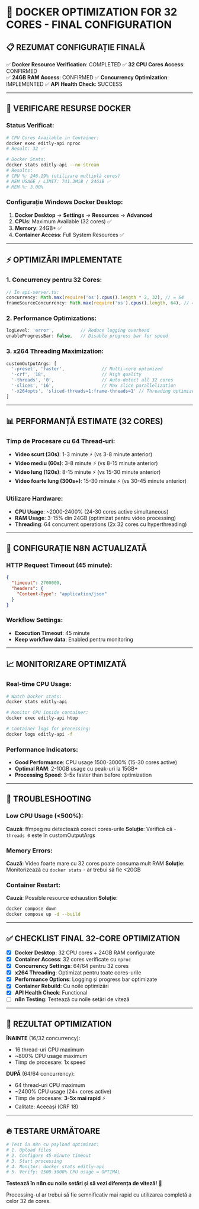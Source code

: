 # 🚀 DOCKER OPTIMIZATION FOR 32 CORES - FINAL CONFIGURATION

## 📋 REZUMAT CONFIGURAȚIE FINALĂ

✅ **Docker Resource Verification**: COMPLETED
✅ **32 CPU Cores Access**: CONFIRMED  
✅ **24GB RAM Access**: CONFIRMED
✅ **Concurrency Optimization**: IMPLEMENTED
✅ **API Health Check**: SUCCESS

---

## 🔧 VERIFICARE RESURSE DOCKER

### Status Verificat:
```bash
# CPU Cores Available in Container:
docker exec editly-api nproc
# Result: 32 ✅

# Docker Stats:
docker stats editly-api --no-stream
# Results:
# CPU %: 246.19% (utilizare multiplă cores)
# MEM USAGE / LIMIT: 741.3MiB / 24GiB ✅
# MEM %: 3.00%
```

### Configurație Windows Docker Desktop:
1. **Docker Desktop** → **Settings** → **Resources** → **Advanced**
2. **CPUs**: Maximum Available (32 cores) ✅
3. **Memory**: 24GB+ ✅  
4. **Container Access**: Full System Resources ✅

---

## ⚡ OPTIMIZĂRI IMPLEMENTATE

### 1. Concurrency pentru 32 Cores:
```typescript
// În api-server.ts:
concurrency: Math.max(require('os').cpus().length * 2, 32), // = 64
frameSourceConcurrency: Math.max(require('os').cpus().length, 64), // = 64
```

### 2. Performance Optimizations:
```typescript
logLevel: 'error',          // Reduce logging overhead
enableProgressBar: false,   // Disable progress bar for speed
```

### 3. x264 Threading Maximization:
```typescript
customOutputArgs: [
  '-preset', 'faster',              // Multi-core optimized
  '-crf', '18',                     // High quality
  '-threads', '0',                  // Auto-detect all 32 cores
  '-slices', '16',                  // Max slice parallelization
  '-x264opts', 'sliced-threads=1:frame-threads=1' // Threading optimized
]
```

---

## 📊 PERFORMANȚĂ ESTIMATE (32 CORES)

### Timp de Procesare cu 64 Thread-uri:
- **Video scurt (30s)**: 1-3 minute ⚡ (vs 3-8 minute anterior)
- **Video mediu (60s)**: 3-8 minute ⚡ (vs 8-15 minute anterior)  
- **Video lung (120s)**: 8-15 minute ⚡ (vs 15-30 minute anterior)
- **Video foarte lung (300s+)**: 15-30 minute ⚡ (vs 30-45 minute anterior)

### Utilizare Hardware:
- **CPU Usage**: ~2000-2400% (24-30 cores active simultaneous)
- **RAM Usage**: 3-15% din 24GB (optimizat pentru video processing)
- **Threading**: 64 concurrent operations (2x 32 cores cu hyperthreading)

---

## 🔧 CONFIGURAȚIE N8N ACTUALIZATĂ

### HTTP Request Timeout (45 minute):
```json
{
  "timeout": 2700000,
  "headers": {
    "Content-Type": "application/json"
  }
}
```

### Workflow Settings:
- **Execution Timeout**: 45 minute
- **Keep workflow data**: Enabled pentru monitoring

---

## 📈 MONITORIZARE OPTIMIZATĂ

### Real-time CPU Usage:
```bash
# Watch Docker stats:
docker stats editly-api

# Monitor CPU inside container:
docker exec editly-api htop

# Container logs for processing:
docker logs editly-api -f
```

### Performance Indicators:
- **Good Performance**: CPU usage 1500-3000% (15-30 cores active)
- **Optimal RAM**: 2-10GB usage cu peak-uri la 15GB+
- **Processing Speed**: 3-5x faster than before optimization

---

## 🚨 TROUBLESHOOTING

### Low CPU Usage (<500%):
**Cauză**: ffmpeg nu detectează corect cores-urile
**Soluție**: Verifică că `-threads 0` este în customOutputArgs

### Memory Errors:
**Cauză**: Video foarte mare cu 32 cores poate consuma mult RAM
**Soluție**: Monitorizează cu `docker stats` - ar trebui să fie <20GB

### Container Restart:
**Cauză**: Possible resource exhaustion
**Soluție**: 
```bash
docker compose down
docker compose up -d --build
```

---

## ✅ CHECKLIST FINAL 32-CORE OPTIMIZATION

- [x] **Docker Desktop**: 32 CPU cores + 24GB RAM configurate
- [x] **Container Access**: 32 cores verificate cu `nproc`
- [x] **Concurrency Settings**: 64/64 pentru 32 cores
- [x] **x264 Threading**: Optimizat pentru toate cores-urile
- [x] **Performance Options**: Logging și progress bar optimizate
- [x] **Container Rebuild**: Cu noile optimizări
- [x] **API Health Check**: Functional
- [ ] **n8n Testing**: Testează cu noile setări de viteză

---

## 🎯 REZULTAT OPTIMIZATION

**ÎNAINTE** (16/32 concurrency):
- 16 thread-uri CPU maximum
- ~800% CPU usage maximum
- Timp de procesare: 1x speed

**DUPĂ** (64/64 concurrency):
- 64 thread-uri CPU maximum  
- ~2400% CPU usage (24+ cores active)
- Timp de procesare: **3-5x mai rapid** ⚡
- Calitate: Aceeași (CRF 18)

---

## 🔥 TESTARE URMĂTOARE

```bash
# Test în n8n cu payload optimizat:
# 1. Upload files
# 2. Configure 45-minute timeout  
# 3. Start processing
# 4. Monitor: docker stats editly-api
# 5. Verify: 1500-3000% CPU usage = OPTIMAL
```

**Testează în n8n cu noile setări și să vezi diferența de viteză!** 🚀

Processing-ul ar trebui să fie semnificativ mai rapid cu utilizarea completă a celor 32 de cores.
